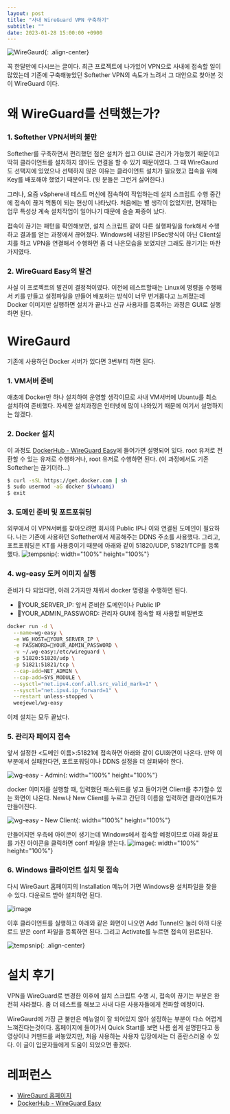 ```yaml
---
layout: post
title: "사내 WireGuard VPN 구축하기"
subtitle: ""
date: 2023-01-28 15:00:00 +0900
---
```

![WireGaurd](https://user-images.githubusercontent.com/100823210/215249301-1d4beb30-16ea-448d-814c-b66a6296f030.png){: .align-center}

꼭 한달만에 다시쓰는 글이다. 최근 프로젝트에 나가있어 VPN으로 사내에 접속할 일이 많았는데 기존에 구축해놓았던 Softether VPN의 속도가 느려서 그 대안으로 찾아본 것이 WireGuard 이다.


# 왜 WireGuard를 선택했는가?
### 1. Softether VPN서버의 불만
Softether를 구축하면서 편리했던 점은 설치가 쉽고 GUI로 관리가 가능했기 때문이고 딱히 클라이언트를 설치하지 않아도 연결을 할 수 있기 때문이였다. 그 때 WireGaurd도 선택지에 있었으나 선택하지 않은 이유는 클라이언트 설치가 필요했고 접속을 위해 Key를 배포해야 했었기 때문이다. (윗 분들은 그런거 싫어한다.)

그러나, 요즘 vSphere내 테스트 머신에 접속하여 작업하는데 설치 스크립트 수행 중간에 접속이 끊겨 먹통이 되는 현상이 나타났다. 처음에는 별 생각이 없었지만, 현재하는 업무 특성상 계속 설치작업이 일어나기 때문에 슬슬 짜증이 났다.

접속이 끊기는 패턴을 확인해보면, 설치 스크립트 같이 다른 실행파일을 fork해서 수행하고 결과를 얻는 과정에서 끊어졌다. Windows에 내장된 IPSec방식이 아닌 Client설치를 하고 VPN을 연결해서 수행하면 좀 더 나은모습을 보였지만 그래도 끊기기는 마찬가지였다.

### 2. WireGuard Easy의 발견
사실 이 프로젝트의 발견이 결정적이였다. 이전에 테스트할때는 Linux에 명령을 수행해서 키를 만들고 설정파일을 만들어 배포하는 방식이 너무 번거롭다고 느껴졌는데 Docker 이미지만 실행하면 설치가 끝나고 신규 사용자를 등록하는 과정은 GUI로 실행하면 된다.

# WireGaurd 
기존에 사용하던 Docker 서버가 있다면 3번부터 하면 된다.

### 1. VM서버 준비
애초에 Docker만 하나 설치하여 운영할 생각이므로 사내 VM서버에 Ubuntu를 최소 설치하여 준비했다. 자세한 설치과정은 인터넷에 많이 나와있기 때문에 여기서 설명하지는 않겠다.

### 2. Docker 설치
이 과정도 [DockerHub - WireGuard Easy](https://hub.docker.com/r/weejewel/wg-easy)에 들어가면 설명되어 있다. root 유저로 전환할 수 있는 유저로 수행하거나, root 유저로 수행하면 된다. (이 과정에서도 기존 Softether는 끊기더라...)
```bash
$ curl -sSL https://get.docker.com | sh
$ sudo usermod -aG docker $(whoami)
$ exit
```


### 3. 도메인 준비 및 포트포워딩 
외부에서 이 VPN서버를 찾아오려면 회사의 Public IP나 이와 연결된 도메인이 필요하다. 나는 기존에 사용하던 Softether에서 제공해주는 DDNS 주소를 사용했다. 그리고, 포트포워딩은 KT를 사용중이기 때문에 아래와 같이 51820/UDP, 51821/TCP를 등록했다.
![tempsnip](https://user-images.githubusercontent.com/100823210/215251233-56de1cca-45ee-4486-9b4c-16c4af41191b.png){: width="100%" height="100%"}

### 4. wg-easy 도커 이미지 실행
준비가 다 되었다면, 아래 2가지만 채워서 docker 명령을 수행하면 된다. 
- 🚨YOUR_SERVER_IP: 앞서 준비한 도메인이나 Public IP
- 🚨YOUR_ADMIN_PASSWORD: 관리자 GUI에 접속할 때 사용할 비밀번호


```bash
docker run -d \
  --name=wg-easy \
  -e WG_HOST=🚨YOUR_SERVER_IP \
  -e PASSWORD=🚨YOUR_ADMIN_PASSWORD \
  -v ~/.wg-easy:/etc/wireguard \
  -p 51820:51820/udp \
  -p 51821:51821/tcp \
  --cap-add=NET_ADMIN \
  --cap-add=SYS_MODULE \
  --sysctl="net.ipv4.conf.all.src_valid_mark=1" \
  --sysctl="net.ipv4.ip_forward=1" \
  --restart unless-stopped \
  weejewel/wg-easy

```
이제 설치는 모두 끝났다.

### 5. 관리자 페이지 접속
앞서 설정한 <도메인 이름>:51821에 접속하면 아래와 같이 GUI화면이 나온다. 만약 이 부분에서 실패한다면, 포트포워딩이나 DDNS 설정을 더 살펴봐야 한다. 

![wg-easy - Admin](https://user-images.githubusercontent.com/100823210/215251734-ea5199c2-5fef-4667-89f9-80786369b21f.png){: width="100%" height="100%"}

docker 이미지를 실행할 때, 입력했던 패스워드를 넣고 들어가면 Client를 추가할수 있는 화면이 나온다. New나 New Client를 누르고 간단히 이름을 입력하면 클라이언트가 만들어진다. 

![wg-easy - New Client](https://user-images.githubusercontent.com/100823210/215252005-564ce956-2c41-4047-a24a-6c60b8cb5d6e.png){: width="100%" height="100%"}

만들어지면 우측에 아이콘이 생기는데 Windows에서 접속할 예정이므로 아래 화살표를 가진 아이콘을 클릭하면 conf 파일을 받는다.
![image](https://user-images.githubusercontent.com/100823210/215252191-99192a44-0281-43e0-8e74-c75ff9f3f410.png){: width="100%" height="100%"}

### 6. Windows 클라이언트 설치 및 접속
다시 WireGaurt 홈페이지의 Installation 메뉴어 가면 Windows용 설치파일을 찾을 수 있다. 다운로드 받아 설치하면 된다.

![image](https://user-images.githubusercontent.com/100823210/215252242-59ed0274-22ea-490f-86d3-7608cae64f27.png)

이후 클라이언트를 실행하고 아래와 같은 화면이 나오면 Add Tunnel으 눌러 아까 다운로드 받은 conf 파일을 등록하면 된다. 그리고 Activate를 누르면 접속이 완료된다.

![tempsnip](https://user-images.githubusercontent.com/100823210/215252524-ccbc77ad-89fe-4f67-8748-8bd1a273ab8c.png){: .align-center}

# 설치 후기
VPN을 WireGuard로 변경한 이후에 설치 스크립트 수행 시, 접속이 끊기는 부분은 완전히 사라졌다. 좀 더 테스트를 해보고 사내 다른 사용자들에게 전파할 예정이다.

WireGaurd에 가장 큰 불만은 메뉴얼이 잘 되어있지 않아 설정하는 부분이 다소 어렵게 느껴진다는것이다. 홈페이지에 들어가서 Quick Start를 보면 나름 쉽게 설명한다고 동영상이나 커맨드를 써놓았지만, 처음 사용하는 사용자 입장에서는 더 혼란스러울 수 있다. 이 글이 입문자들에게 도움이 되었으면 좋겠다.

# 레퍼런스
- [WireGaurd 홈페이지](https://www.wireguard.com/)
- [DockerHub - WireGuard Easy](https://hub.docker.com/r/weejewel/wg-easy)
